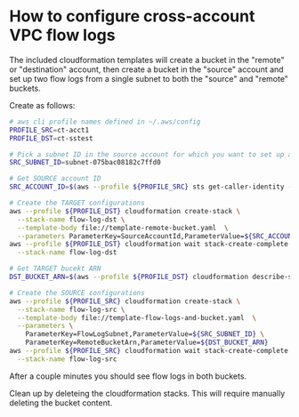 # How to configure cross-account VPC flow logs

The included cloudformation templates will create a bucket in the "remote" or "destination" account, then create a bucket in the "source" account and set up two flow logs from a single subnet to both the "source" and "remote" buckets.

Create as follows:

```bash
# aws cli profile names defined in ~/.aws/config
PROFILE_SRC=ct-acct1
PROFILE_DST=ct-sstest

# Pick a subnet ID in the source account for which you want to set up a flow log
SRC_SUBNET_ID=subnet-075bac08182c7ffd0

# Get SOURCE account ID
SRC_ACCOUNT_ID=$(aws --profile ${PROFILE_SRC} sts get-caller-identity --query 'Account' --output text)

# Create the TARGET configurations
aws --profile ${PROFILE_DST} cloudformation create-stack \
  --stack-name flow-log-dst \
  --template-body file://template-remote-bucket.yaml  \
  --parameters ParameterKey=SourceAccountId,ParameterValue=${SRC_ACCOUNT_ID}
aws --profile ${PROFILE_DST} cloudformation wait stack-create-complete \
  --stack-name flow-log-dst

# Get TARGET bucekt ARN
DST_BUCKET_ARN=$(aws --profile ${PROFILE_DST} cloudformation describe-stacks   --stack-name flow-log-dst  --query 'Stacks[0].Outputs[?OutputKey == `RemoteBucketArn`].OutputValue' --output text)

# Create the SOURCE configurations
aws --profile ${PROFILE_SRC} cloudformation create-stack \
  --stack-name flow-log-src \
  --template-body file://template-flow-logs-and-bucket.yaml  \
  --parameters \
    ParameterKey=FlowLogSubnet,ParameterValue=${SRC_SUBNET_ID} \
    ParameterKey=RemoteBucketArn,ParameterValue=${DST_BUCKET_ARN}
aws --profile ${PROFILE_SRC} cloudformation wait stack-create-complete \
  --stack-name flow-log-src
```

After a couple minutes you should see flow logs in both buckets.

Clean up by deleteing the cloudformation stacks. This will require manually deleting the bucket content.